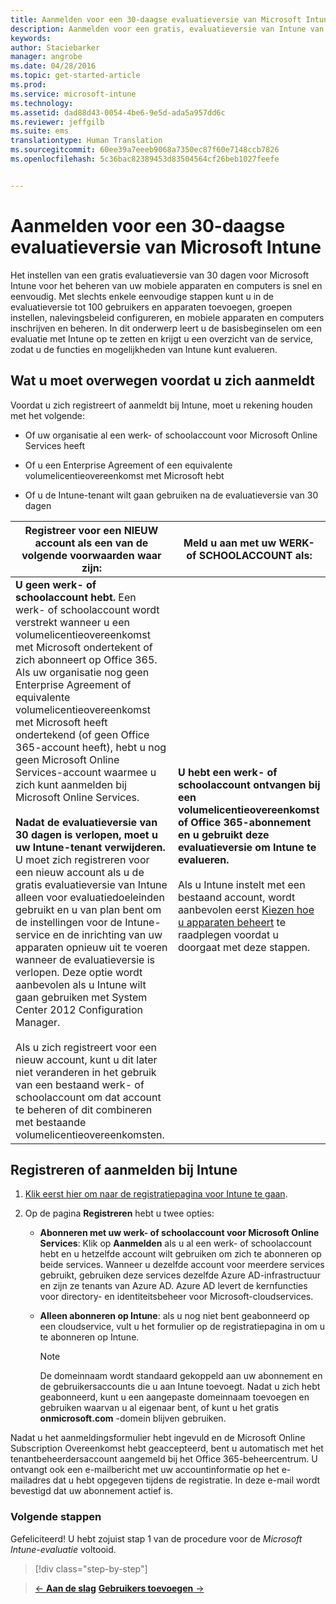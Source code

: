 ```yaml
---
title: Aanmelden voor een 30-daagse evaluatieversie van Microsoft Intune | Microsoft Intune
description: Aanmelden voor een gratis, evaluatieversie van Intune van 30 dagen en wat u moet overwegen voordat u zich aanmeldt
keywords: 
author: Staciebarker
manager: angrobe
ms.date: 04/28/2016
ms.topic: get-started-article
ms.prod: 
ms.service: microsoft-intune
ms.technology: 
ms.assetid: dad88d43-0054-4be6-9e5d-ada5a957dd6c
ms.reviewer: jeffgilb
ms.suite: ems
translationtype: Human Translation
ms.sourcegitcommit: 60ee39a7eeeb9068a7350ec87f60e7148ccb7826
ms.openlocfilehash: 5c36bac82389453d83504564cf26beb1027feefe


---
```


# Aanmelden voor een 30-daagse evaluatieversie van Microsoft Intune

Het instellen van een gratis evaluatieversie van 30 dagen voor Microsoft Intune voor het beheren van uw mobiele apparaten en computers is snel en eenvoudig. Met slechts enkele eenvoudige stappen kunt u in de evaluatieversie tot 100 gebruikers en apparaten toevoegen, groepen instellen, nalevingsbeleid configureren, en mobiele apparaten en computers inschrijven en beheren. In dit onderwerp leert u de basisbeginselen om een evaluatie met Intune op te zetten en krijgt u een overzicht van de service, zodat u de functies en mogelijkheden van Intune kunt evalueren.

## Wat u moet overwegen voordat u zich aanmeldt

Voordat u zich registreert of aanmeldt bij Intune, moet u rekening houden met het volgende:

-   Of uw organisatie al een werk- of schoolaccount voor Microsoft Online Services heeft

-   Of u een Enterprise Agreement of een equivalente volumelicentieovereenkomst met Microsoft hebt

-   Of u de Intune-tenant wilt gaan gebruiken na de evaluatieversie van 30 dagen

|Registreer voor een NIEUW account als een van de volgende voorwaarden waar zijn:|Meld u aan met uw WERK- of SCHOOLACCOUNT als:|
|-----------------------------------------------------------------|------------------------------------------------|
|**U geen werk- of schoolaccount hebt.** Een werk- of schoolaccount wordt verstrekt wanneer u een volumelicentieovereenkomst met Microsoft ondertekent of zich abonneert op Office 365. Als uw organisatie nog geen Enterprise Agreement of equivalente volumelicentieovereenkomst met Microsoft heeft ondertekend (of geen Office 365-account heeft), hebt u nog geen Microsoft Online Services-account waarmee u zich kunt aanmelden bij Microsoft Online Services.<br /><br />**Nadat de evaluatieversie van 30 dagen is verlopen, moet u uw Intune-tenant verwijderen.** U moet zich registreren voor een nieuw account als u de gratis evaluatieversie van Intune alleen voor evaluatiedoeleinden gebruikt en u van plan bent om de instellingen voor de Intune-service en de inrichting van uw apparaten opnieuw uit te voeren wanneer de evaluatieversie is verlopen. Deze optie wordt aanbevolen als u Intune wilt gaan gebruiken met System Center 2012 Configuration Manager.<br /><br />Als u zich registreert voor een nieuw account, kunt u dit later niet veranderen in het gebruik van een bestaand werk- of schoolaccount om dat account te beheren of dit combineren met bestaande volumelicentieovereenkomsten.|**U hebt een werk- of schoolaccount ontvangen bij een volumelicentieovereenkomst of Office 365-abonnement en u gebruikt deze evaluatieversie om Intune te evalueren.**<br /><br />Als u Intune instelt met een bestaand account, wordt aanbevolen eerst [Kiezen hoe u apparaten beheert](/intune/get-started/choose-how-to-manage-devices) te raadplegen voordat u doorgaat met deze stappen.|

## Registreren of aanmelden bij Intune

1.  [Klik eerst hier om naar de registratiepagina voor Intune te gaan](https://portal.office.com/Signup/Signup.aspx?OfferId=40BE278A-DFD1-470a-9EF7-9F2596EA7FF9&dl=INTUNE_A&ali=1#0%20).

2.  Op de pagina **Registreren** hebt u twee opties:

    -   **Abonneren met uw werk- of schoolaccount voor Microsoft Online Services**: Klik op **Aanmelden** als u al een werk- of schoolaccount hebt en u hetzelfde account wilt gebruiken om zich te abonneren op beide services. Wanneer u dezelfde account voor meerdere services gebruikt, gebruiken deze services dezelfde Azure AD-infrastructuur en zijn ze tenants van Azure AD. Azure AD levert de kernfuncties voor directory- en identiteitsbeheer voor Microsoft-cloudservices.

    -   **Alleen abonneren op Intune**: als u nog niet bent geabonneerd op een cloudservice, vult u het formulier op de registratiepagina in om u te abonneren op Intune.

        > [!NOTE]
        > De domeinnaam wordt standaard gekoppeld aan uw abonnement en de gebruikersaccounts die u aan Intune toevoegt. Nadat u zich hebt geabonneerd, kunt u een aangepaste domeinnaam toevoegen en gebruiken waarvan u al eigenaar bent, of kunt u het gratis **onmicrosoft.com** -domein blijven gebruiken.

Nadat u het aanmeldingsformulier hebt ingevuld en de Microsoft Online Subscription Overeenkomst hebt geaccepteerd, bent u automatisch met het tenantbeheerdersaccount aangemeld bij het Office 365-beheercentrum. U ontvangt ook een e-mailbericht met uw accountinformatie op het e-mailadres dat u hebt opgegeven tijdens de registratie. In deze e-mail wordt bevestigd dat uw abonnement actief is.

### Volgende stappen
Gefeliciteerd! U hebt zojuist stap 1 van de procedure voor de *Microsoft Intune-evaluatie* voltooid.

>[!div class="step-by-step"]

>[&larr; **Aan de slag**](get-started-with-a-30-day-trial-of-microsoft-intune.md)     [**Gebruikers toevoegen** &rarr;](get-started-with-a-30-day-trial-of-microsoft-intune-step-2.md)  



<!--HONumber=Jul16_HO4-->


